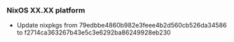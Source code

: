
### NixOS XX.XX platform

- Update nixpkgs from 79edbbe4860b982e3feee4b2d560cb526da34586 to f2714ca363267b43e5c3e6292ba86249928eb230
